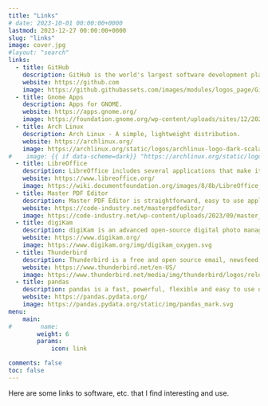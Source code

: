 ```yaml
---
title: "Links"
# date: 2023-10-01 00:00:00+0000
lastmod: 2023-12-27 00:00:00+0000
slug: "links"
image: cover.jpg
#layout: "search"
links:
  - title: GitHub
    description: GitHub is the world's largest software development platform.
    website: https://github.com
    image: https://github.githubassets.com/images/modules/logos_page/GitHub-Mark.png
  - title: Gnome Apps
    description: Apps for GNOME.
    website: https://apps.gnome.org/
    image: https://foundation.gnome.org/wp-content/uploads/sites/12/2021/03/gnome-logos-1.png
  - title: Arch Linux
    description: Arch Linux - A simple, lightweight distribution.
    website: https://archlinux.org/
    image: https://archlinux.org/static/logos/archlinux-logo-dark-scalable.518881f04ca9.svg
#    image: {{ if data-scheme=dark}} "https://archlinux.org/static/logos/archlinux-logo-light-scalable.1ae4cc2e2469.svg" {{ else }} "https://archlinux.org/static/logos/archlinux-logo-dark-scalable.518881f04ca9.svg" {{ end }}
  - title: LibreOffice
    description: LibreOffice includes several applications that make it the most versatile Free and Open Source office suite available, including Writer (word processing), Calc (spreadsheets), Impress (presentations), Draw (vector graphics and flowcharts), Base (databases), and Math (formula editing).
    website: https://www.libreoffice.org/
    image: https://wiki.documentfoundation.org/images/8/8b/LibreOffice_Initial-Artwork-Logo_ColorLogoContemporary_500px.png
  - title: Master PDF Editor
    description: Master PDF Editor is straightforward, easy to use application for working with PDF documents equipped with powerful multi-purpose functionality. With Master PDF Editor you can easily view, create and modify PDF documents. The application enables you to merge several files into one, split a source document into multiple documents, and also to comment, sign and encrypt PDF files.
    website: https://code-industry.net/masterpdfeditor/
    image: https://code-industry.net/wp-content/uploads/2023/09/master_pdf_editor.svg
  - title: digiKam
    description: digiKam is an advanced open-source digital photo management application that runs on Linux, Windows, and macOS. The application provides a comprehensive set of tools for importing, managing, editing, and sharing photos and raw files.
    website: https://www.digikam.org/
    image: https://www.digikam.org/img/digikam_oxygen.svg
  - title: Thunderbird
    description: Thunderbird is a free and open source email, newsfeed, chat, and calendaring client, that’s easy to set up and customize. One of the core principles of Thunderbird is the use and promotion of open standards - this focus is a rejection of our world of closed platforms and services that can’t communicate with each other. We want our users to have freedom and choice in how they communicate.
    website: https://www.thunderbird.net/en-US/
    image: https://www.thunderbird.net/media/img/thunderbird/logos/release.png
  - title: pandas
    description: pandas is a fast, powerful, flexible and easy to use open source data analysis and manipulation tool, built on top of the Python programming language.
    website: https://pandas.pydata.org/
    image: https://pandas.pydata.org/static/img/pandas_mark.svg
menu:
    main: 
#        name: 
        weight: 6
        params:
            icon: link

comments: false
toc: false
---
```


Here are some links to software, etc. that I find interesting and use.